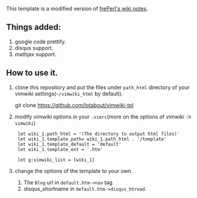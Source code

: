 This template is a modified version of [frePerl's wiki notes](http://phpstone.com/wiki/index.html).

## Things added:
1. google code prettify.
2. disqus support.
3. mathjax support.

## How to use it.
1. clone this repository and put the files under `path_html` directory of your
   vimwiki settings(`~/vimwiki_html` by default).
    
    git clone https://github.com/lotabout/vimwiki-tpl

2. modify vimwiki options in your `.vimrc`(more on the options of vimwiki `:h vimwiki`)

        let wiki_1.path_html = '(The directory to output html files)'
        let wiki_1.template_path= wiki_1.path_html . '/template'
        let wiki_1.template_default = 'default'
        let wiki_1.template_ext = '.htm'

        let g:vimwiki_list = [wiki_1]

3. change the options of the template to your own.

    1. The `Blog` url in `default.htm->nav` tag.
    2. disqus_shortname in `default.htm->disqus_htread`.
